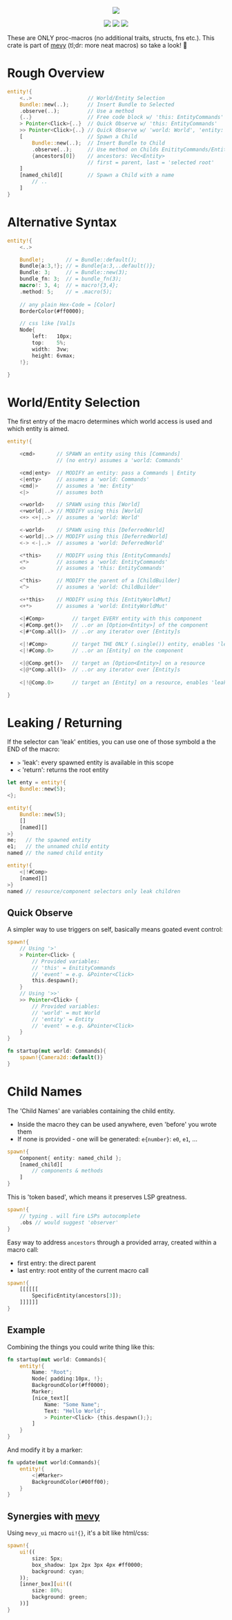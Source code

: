 <p align="center">
    <img src="https://github.com/user-attachments/assets/829a86b8-8dc4-4403-9da4-536daaefbd11">
</p>
<p align="center">
    <a href="https://github.com/dekirisu/mevy" style="position:relative"><img src="https://img.shields.io/badge/github-dekirisu/mevy-ee6677"></a>
    <a href="https://crates.io/crates/mevy_ecs" style="position:relative"><img src="https://img.shields.io/crates/v/mevy_ecs"></a>
    <a href="https://discord.gg/kevWvBuPFg" style="position:relative"><img src="https://img.shields.io/discord/515100001903312898"></a>
</p>

These are ONLY proc-macros (no additional traits, structs, fns etc.).
This crate is part of [mevy](https://github.com/dekirisu/mevy) (tl;dr: more neat macros) so take a look! 🦆

# Rough Overview
```rust
entity!{
    <..>                  // World/Entity Selection
    Bundle::new(..);      // Insert Bundle to Selected
    .observe(..);         // Use a method
    {..}                  // Free code block w/ 'this: EntityCommands'
    > Pointer<Click>{..}  // Quick Observe w/ 'this: EntityCommands'
    >> Pointer<Click>{..} // Quick Observe w/ 'world: World', 'entity: Entity'
    [                     // Spawn a Child
        Bundle::new(..);  // Insert Bundle to Child
        .observe(..);     // Use method on Childs EnitityCommands/EntityWorldMut
        {ancestors[0]}    // ancestors: Vec<Entity>
                          // first = parent, last = 'selected root'
    ]
    [named_child][        // Spawn a Child with a name
        // ..
    ]
}
```

# Alternative Syntax
```rust 
entity!{
    <..>

    Bundle!;       // = Bundle::default();
    Bundle{a:3,!}; // = Bundle{a:3,..default()};
    Bundle: 3;     // = Bundle::new(3);
    bundle_fn: 3;  // = bundle_fn(3);
    macro!: 3, 4;  // = macro!{3,4};
    .method: 5;    // = .macro(5);
    
    // any plain Hex-Code = [Color]
    BorderColor(#ff0000);

    // css like [Val]s
    Node{
        left:   10px;
        top:    5%;
        width:  3vw;
        height: 6vmax;
    !};

}
```

# World/Entity Selection
The first entry of the macro determines which world access is used and which entity is aimed.
```rust
entity!{

    <cmd>       // SPAWN an entity using this [Commands]
                // (no entry) assumes a 'world: Commands'

    <cmd|enty>  // MODIFY an entity: pass a Commands | Entity
    <|enty>     // assumes a 'world: Commands'
    <cmd|>      // assumes a 'me: Entity'
    <|>         // assumes both

    <+world>    // SPAWN using this [World]
    <+world|..> // MODIFY using this [World]
    <+> <+|..>  // assumes a 'world: World'

    <-world>    // SPAWN using this [DeferredWorld]
    <-world|..> // MODIFY using this [DeferredWorld]
    <-> <-|..>  // assumes a 'world: DeferredWorld'

    <*this>     // MODIFY using this [EntityCommands]
    <*>         // assumes a 'world: EntityCommands'
    <>          // assumes a 'this: EntityCommands'

    <^this>     // MODIFY the parent of a [ChildBuilder]
    <^>         // assumes a 'world: ChildBuilder'

    <+*this>    // MODIFY using this [EntityWorldMut]
    <+*>        // assumes a 'world: EntityWorldMut'

    <|#Comp>         // target EVERY entity with this component
    <|#Comp.get()>   // ..or an [Option<Entity>] of the component
    <|#*Comp.all()>  // ..or any iterator over [Entity]s
    
    <|!#Comp>        // target THE ONLY (.single()) entity, enables 'leaking'
    <|!#Comp.0>      // ..or an [Entity] on the component

    <|@Comp.get()>   // target an [Option<Entity>] on a resource 
    <|@*Comp.all()>  // ..or any iterator over [Entity]s
    
    <|!@Comp.0>      // target an [Entity] on a resource, enables 'leaking'

}
```

# Leaking / Returning
If the selector can 'leak' entities, you can use one  of those symbold a the END of the macro:
- `>` 'leak': every spawned entity is available in this scope
- `<` 'return': returns the root entity

```rust
let enty = entity!{
    Bundle::new(5);
<};

entity!{
    Bundle::new(5);
    []
    [named][]
>}    
me;   // the spawned entity
e1;   // the unnamed child entity
named // the named child entity

entity!{
    <|!#Comp>
    [named][]
>}
named // resource/component selectors only leak children
```

## Quick Observe
A simpler way to use triggers on self, basically means goated event control:
```rust
spawn!{
    // Using '>'
    > Pointer<Click> {
        // Provided variables:
        // 'this' = EnitityCommands
        // 'event' = e.g. &Pointer<Click>
        this.despawn();
    }
    // Using '>>'
    >> Pointer<Click> {
        // Provided variables:
        // 'world' = mut World
        // 'entity' = Entity
        // 'event' = e.g. &Pointer<Click>
    }
}
```

```rust
fn startup(mut world: Commands){
    spawn!{Camera2d::default()}
}
```

# Child Names
The 'Child Names' are variables containing the child entity.
- Inside the macro they can be used anywhere, even 'before' you wrote them
- If none is provided - one will be generated: `e{number}`: `e0`, `e1`, ...
```rust 
spawn!{
    Component{ entity: named_child };
    [named_child][
        // components & methods
    ]
}
``` 

This is 'token based', which means it preserves LSP greatness.
```rust
spawn!{
    // typing . will fire LSPs autocomplete
    .obs // would suggest 'observer'
}
```

Easy way to address `ancestors` through a provided array, created within a macro call:
- first entry: the direct parent
- last entry: root entity of the current macro call
```rust
spawn!{
    [[[[[[
        SpecificEntity(ancestors[3]);
    ]]]]]]
}
```

## Example
Combining the things you could write thing like this:
```rust 
fn startup(mut world: Commands){
    entity!{
        Name: "Root";
        Node{ padding:10px, !};
        BackgroundColor(#ff0000);
        Marker;
        [nice_text][
            Name: "Some Name";
            Text: "Hello World";
            > Pointer<Click> {this.despawn();};
        ]
    }
}
```

And modify it by a marker:
```rust
fn update(mut world:Commands){
    entity!{
        <|#Marker>
        BackgroundColor(#00ff00);
    }
}
```

## Synergies with [mevy](https://github.com/dekirisu/mevy) 
Using `mevy_ui` macro `ui!{}`, it's a bit like html/css:
```rust
spawn!{
    ui!((
        size: 5px;
        box_shadow: 1px 2px 3px 4px #ff0000;
        background: cyan;
    ));
    [inner_box][ui!((
        size: 80%;
        background: green;
    ))]
}
```
